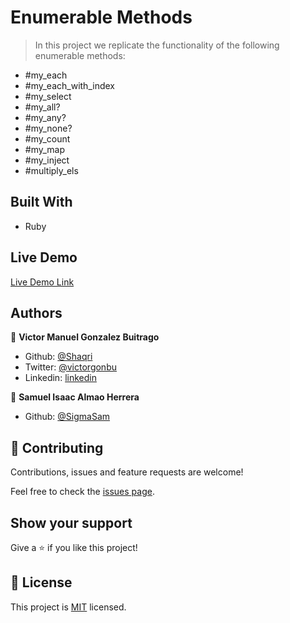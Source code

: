 # Enumerable Methods

> In this project we replicate the functionality of the following enumerable methods: 
- #my_each
- #my_each_with_index
- #my_select
- #my_all?
- #my_any?
- #my_none?
- #my_count
- #my_map
- #my_inject
- #multiply_els

## Built With

- Ruby

## Live Demo

[Live Demo Link](https://repl.it/join/wtscdvoa-marcoshdezcam1)


## Authors

👤 **Victor Manuel Gonzalez Buitrago**
- Github: [@Shaqri](https://github.com/Shaqri)
- Twitter: [@victorgonbu](https://twitter.com/victorgonbu)
- Linkedin: [linkedin](https://www.linkedin.com/in/victor-manuel-gonzalez-buitrago-8704731a5/)

👤 **Samuel Isaac Almao Herrera**
- Github: [@SigmaSam](https://github.com/sigmasam)

## 🤝 Contributing

Contributions, issues and feature requests are welcome!

Feel free to check the [issues page](issues/).

## Show your support

Give a ⭐️ if you like this project!

## 📝 License

This project is [MIT](lic.url) licensed.
